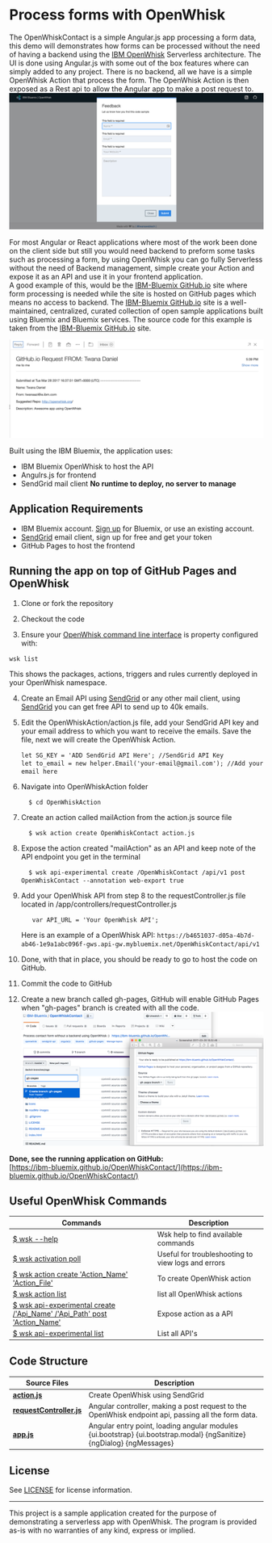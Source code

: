 # Process forms with OpenWhisk
The OpenWhiskContact is a simple Angular.js app processing a form data, this demo will demonstrates how forms can be processed without the need of having a backend using the [IBM OpenWhisk](http://openwhisk.org/) Serverless architecture. 
The UI is done using Angular.js with some out of the box features where can simply added to any project. 
There is no backend, all we have is a simple OpenWhisk Action that process the form. 
The OpenWhisk Action is then exposed as a Rest api to allow the Angular app to make a post request to. 
![](./readMe-images/app.png)  


For most Angular or React applications where most of the work been done on the client side but still you would need backend to preform some tasks such as processing a form, by using OpenWhisk you can go fully Serverless without the need of Backend management, simple create your Action and expose it as an API and use it in your frontend application.  
A good example of this, would be the [IBM-Bluemix GitHub.io](https://ibm-bluemix.github.io/) site where form processing is needed while the site is hosted on GitHub pages which means no access to backend.
The [IBM-Bluemix GitHub.io](https://ibm-bluemix.github.io/) site is a well-maintained, centralized, curated collection of open sample applications built using Bluemix and Bluemix services.
The source code for this example is taken from the [IBM-Bluemix GitHub.io](https://ibm-bluemix.github.io/) site.

![](./readMe-images/email.png)   

Built using the IBM Bluemix, the application uses:
- IBM Bluemix OpenWhisk to host the API 
- Angulrs.js for frontend  
- SendGrid mail client 
**No runtime to deploy, no server to manage**

## Application Requirements
- IBM Bluemix account. [Sign up](https://console.ng.bluemix.net/registration/?target=%2Fdashboard%2Fapps) for Bluemix, or use an existing account.
- [SendGrid](https://sendgrid.com/) email client, sign up for free and get your token  
- GitHub Pages to host the frontend

## Running the app on top of GitHub Pages and OpenWhisk

  1. Clone or fork the repository 

  2. Checkout the code

  3. Ensure your [OpenWhisk command line interface](https://console.ng.bluemix.net/openwhisk/cli) is property configured with:

  ```
  wsk list
  ```

  This shows the packages, actions, triggers and rules currently deployed in your OpenWhisk namespace.
  
  
  4. Create an Email API using [SendGrid](https://sendgrid.com/) or any other mail client, using [SendGrid](https://sendgrid.com/) you can get free API to send up to 40k emails.
  5. Edit the OpenWhiskAction/action.js file, add your SendGrid API key and your email address to which you want to receive the emails. Save the file, next we will create the OpenWhisk Action.
      ```
      let SG_KEY = 'ADD SendGrid API Here'; //SendGrid API Key
      let to_email = new helper.Email('your-email@gmail.com'); //Add your email here
      ```
  6. Navigate into OpenWhiskAction folder
      ```
        $ cd OpenWhiskAction
      ```
  7. Create an action called mailAction from the action.js source file
      ```
        $ wsk action create OpenWhiskContact action.js
      ```      
  8. Expose the action created "mailAction" as an API and keep note of the API endpoint you get in the terminal 
      ```
        $ wsk api-experimental create /OpenWhiskContact /api/v1 post OpenWhiskContact --annotation web-export true
      ``` 
  9. Add your OpenWhisk API from step 8 to the requestController.js file located in /app/controllers/requestController.js
      ```
         var API_URL = 'Your OpenWhisk API';
      ``` 
      Here is an example of a OpenWhisk API: `https://b4651037-d05a-4b7d-ab46-1e9a1abc096f-gws.api-gw.mybluemix.net/OpenWhiskContact/api/v1`
    
  10. Done, with that in place, you should be ready to go to host the code on GitHub.
  11. Commit the code to GitHub
  12. Create a new branch called gh-pages, GitHub will enable GitHub Pages when "gh-pages" branch is created with all the code.
      ![](readMe-images/githubFull.png) 
  
   **Done, see the running application on GitHub:**  
   [https://ibm-bluemix.github.io/OpenWhiskContact/](https://ibm-bluemix.github.io/OpenWhiskContact/)

## Useful OpenWhisk Commands
| Commands | Description |
| ---- | ----------- |
|[$ wsk --help]()| Wsk help to find available commands |
|[$ wsk activation poll]()| Useful for troubleshooting to view logs and errors  |
|[$ wsk action create 'Action_Name' 'Action_File']()| To create OpenWhisk action |
|[$ wsk action list]()| list all OpenWhisk actions |
|[$ wsk api-experimental create /'Api_Name' /'Api_Path' post 'Action_Name']()| Expose action as a API  |
|[$ wsk api-experimental list]()| List all API's |




## Code Structure

| Source Files | Description |
| ---- | ----------- |
|[**action.js**](OpenWhiskAction/action.js)| Create OpenWhisk using SendGrid |
|[**requestController.js**](app/controllers/requestController.js)| Angular controller, making a post request to the OpenWhisk endpoint api, passing all the form data. |
|[**app.js**](app/app.js)| Angular entry point, loading angular modules {ui.bootstrap} {ui.bootstrap.modal} {ngSanitize} {ngDialog} {ngMessages} |


## License

See [LICENSE](LICENSE) for license information.

---

This project is a sample application created for the purpose of demonstrating a serverless app with OpenWhisk. The program is provided as-is with no warranties of any kind, express or implied.

[bluemix_signup_url]: https://console.ng.bluemix.net/?cm_mmc=GitHubReadMe